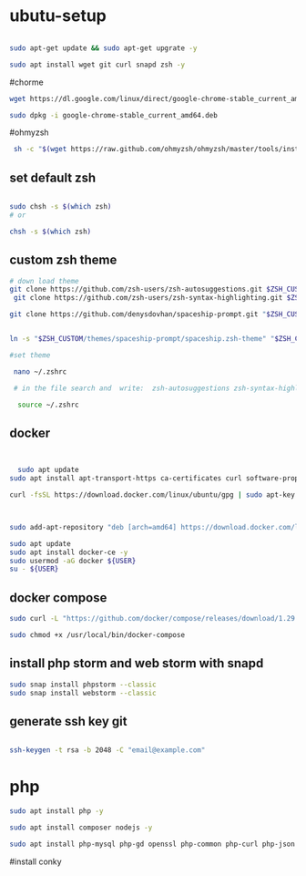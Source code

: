 # ubutu-setup

```bash 

sudo apt-get update && sudo apt-get upgrate -y

sudo apt install wget git curl snapd zsh -y

```

#chorme

``` bash
wget https://dl.google.com/linux/direct/google-chrome-stable_current_amd64.deb

sudo dpkg -i google-chrome-stable_current_amd64.deb

```

#ohmyzsh

 ```bash 
  sh -c "$(wget https://raw.github.com/ohmyzsh/ohmyzsh/master/tools/install.sh -O -)"

 ```
## set default zsh 
```bash 

sudo chsh -s $(which zsh)
# or 

chsh -s $(which zsh)

```
## custom zsh theme 

```bash 
# down load theme 
git clone https://github.com/zsh-users/zsh-autosuggestions.git $ZSH_CUSTOM/plugins/zsh-autosuggestions && 
 git clone https://github.com/zsh-users/zsh-syntax-highlighting.git $ZSH_CUSTOM/plugins/zsh-syntax-highlighting

git clone https://github.com/denysdovhan/spaceship-prompt.git "$ZSH_CUSTOM/themes/spaceship-prompt" --depth=1


ln -s "$ZSH_CUSTOM/themes/spaceship-prompt/spaceship.zsh-theme" "$ZSH_CUSTOM/themes/spaceship.zsh-theme" 

#set theme

 nano ~/.zshrc

 # in the file search and  write:  zsh-autosuggestions zsh-syntax-highlighting => to plugin , spaceship => to theme name

  source ~/.zshrc

```
 

  ## docker
```bash 


  sudo apt update
sudo apt install apt-transport-https ca-certificates curl software-properties-common -y

curl -fsSL https://download.docker.com/linux/ubuntu/gpg | sudo apt-key add -



sudo add-apt-repository "deb [arch=amd64] https://download.docker.com/linux/ubuntu bionic stable"

sudo apt update
sudo apt install docker-ce -y
sudo usermod -aG docker ${USER}
su - ${USER}
```

## docker compose


```bash 
sudo curl -L "https://github.com/docker/compose/releases/download/1.29.1/docker-compose-$(uname -s)-$(uname -m)" -o /usr/local/bin/docker-compose

sudo chmod +x /usr/local/bin/docker-compose

```


## install php storm and web storm with snapd


```bash 
sudo snap install phpstorm --classic
sudo snap install webstorm --classic

``` 

## generate ssh key git
```bash 

ssh-keygen -t rsa -b 2048 -C "email@example.com"

```
# php 
``` bash 
sudo apt install php -y

sudo apt install composer nodejs -y

sudo apt install php-mysql php-gd openssl php-common php-curl php-json php-mbstring php-mysql php-xml php-zip

```

#install conky

